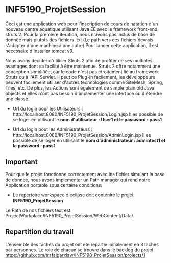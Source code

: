 # INF5190_ProjetSession

Ceci est une application web pour l’inscription de cours de natation d'un nouveau centre aquatique utilisant Java EE avec le framework front-end struts 2. Pour la premiere iteration, nous n'avons pas inclus de base de donnée mais plutots des fichiers .txt (Le path vers ces fichiers devrais s'adapter d'une machine a une autre).Pour lancer cette application, il est necessaire d'installer tomcat v9.

Nous avons decider d'utiliser Struts 2 afin de profiter de ses multiples avantages dont sa facilité à être maintenue. Struts 2 offre notamment une conception simplifiée, car le code n'est pas étroitement lié au framework Struts ou à l'API Servlet. Il peut ce Plug-in facilement, les développeurs peuvent facilement utiliser d'autres technologies comme SiteMesh, Spring, Tiles, etc. De plus, les Actions sont également de simple plain old Java objects et elles n'ont pas besoin d'implémenter une interface ou d'étendre une classe. 

- Url du login pour les Utilisateurs : http://localhost:8080/INF5190_ProjetSession/Login.jsp Il es possible de se loger en utilisant le **nom d'utilisateur : User1 et le password : pass1**

 - Url du login pout les Administrateurs : http://localhost:8080/INF5190_ProjetSession/AdminLogin.jsp Il es possible de se loger en utilisant le **nom d'administrateur : admintest1 et le password : pass1**

## Important

Pour que le projet fonctionne correctement avec les fichier simulant la base de donnee, nous avons implementer un Path manager qui rend notre Application portable sous certaine conditions:

- Le repertoire workspace d'eclipse doit contenire le projet **INF5190_ProjetSession**

Le Path de nos fichiers text est: ProjectWorkplace/INF5190_ProjetSession/WebContent/Data/

## Repartition du travail

L'ensemble des taches du projet ont ete repartie initialement en 3 taches par personnes. Le role de chacun se trouvre dans le backlog du projet.
https://github.com/trafalgarxlaw/INF5190_ProjetSession/projects/1


